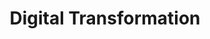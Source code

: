 ---
layout: training
title: Digital Transformation
description: Cultivate a new mindset in a large organization to build customer-centric products. It helps you align across your organization and offers a step-by-step approach for building transformative products.
bg: FF7E00
copy: If you're transforming to build user-centric products.
img: /images/computer-svgrepo-com.svg
permalink: /digital-transformation-training/
image: /images/software-integration-bro.png
image2: /images/startup-life-bro.png
titleOne: The problem statement
problemDescription: Without a clear why and a strategy behind digital transformation, companies often interpret transformation as adopting Agile rituals and asking customers what they want. Teams feel like they’re pulled in different directions and begin to reject change like a human body rejects a foreign object. This training creates alignment around digital transformation and gives you a systematic approach for building customer-centric products to make change management easier. 
titleTwo: Diagnosis
descriptionTitleTwo: You need this training if your team is suffering from or at high risk of catching these product diseases


subtitleOne: Locked-In Syndrome
descriptionSubtitleOne: You’re locked-into what’s been successful in the past and you’re not getting buy-in for transformation because things don’t seem broken
iconSubtitleOne: /images/session-icons-white/lock-svgrepo-com.svg

subtitleTwo: Narcissus complex
descriptionSubtitleTwo: You’re so focused on internal goals and beliefs about what your customer wants that you lose sight of what your user actually needs
iconSubtitleTwo: /images/session-icons-white/person-svgrepo-com.svg

iconSubtitleThree: /images/session-icons-white/protractor-rule-svgrepo-com.svg
subtitleThree: Hypometricemia
descriptionSubtitleThree: not measuring much or measuring irrelevant metrics

titleThree: Benefits
titleThreeSubtitleOne: Align your team
descriptionTitleThreeSubtitleOne: TDigital transformation requires change management and change is always hard. By creating alignment around a shared vision, you’ll get buy-in so you can engage people across the organization on translating your vision into reality.
iconTitleThreeSubtitleOne: /images/align-your-team-digital.png

titleThreeSubtitleTwo: Build intuition for creating customer-centric products
descriptionTitleThreeSubtitleTwo: Even when teams want to build customer-centric products, the know-how may be missing. This training gives teams a step-by-step approach for building transformative products.
iconTitleThreeSubtitleTwo: /images/build-intuition-digital.png


titleFour: Pricing and structure
titleFourDescription: $ 20,000 for up to 15 people for training is delivered in four sessions that gives teams hand-on 
titleFourDescription2: training to build muscle memory and intuition for building transformative products. 




list: 
  - title: You’ll create a vision for digital transformation.
    copy: Instead of a broad and aspirational vision such as “being customer centric”, you’ll define a compelling vision that aligns the team on the problem you’re setting out to solve through your transformation efforts. You’ll then learn a framework for communicating tradeoffs as you balance progress towards this vision against the reality of short-term business needs. 
    img: "/images/vision.jpeg"
    learn: Learn why a RDCL Strategy is important
    link: /strategy/2022/03/21/three-characteristics-of-good-product-strategy/ 
    session: session 1
    name: /digital-transformation-training/

  - title: You’ll learn about user research and create a plan to identify exactly what your customers need.
    copy: You’ll develop a comprehensive product strategy that includes a go-to-market strategy - your RDCL Strategy will help you articulate
    img: "/images/vision.jpeg"
    learn: Learn why you need a Radical Vision Statement
    link: /vision/2021/03/19/vision-doesnt-have-to-be-hairy/
    session: session 2
    name: /digital-transformation-training/ 

  - title: You’ll learn about user research and create a plan to identify exactly what your customers need.
    copy: You’ll develop a comprehensive product strategy that includes a go-to-market strategy - your RDCL Strategy will help you articulate
    img: "/images/vision.jpeg"
    learn: Learn why you need a Radical Vision Statement
    link: /vision/2021/03/19/vision-doesnt-have-to-be-hairy/
    session: session 3
    hasList: true
    list: 
    - "R - Real pain points that your users face"
    - "D - the Design or solution to those pain points"
    - "C - the Capabilities or underlying engine that powers your Design "
    - "L - Logistics of how you’ll deliver the solution including pricing and customer support."
    name: /digital-transformation-training/

  - title: You’ll translate your strategy
    copy:  You’ll translate your strategy into a cross-functional roadmap that you can use to align the organization. You’ll also identify metrics to validate if your strategy is working or if you need course corrections. 
    img: "/images/vision.jpeg"
    learn: Learn why you need a Radical Vision Statement
    link: /vision/2021/03/19/vision-doesnt-have-to-be-hairy/
    session: session 4
    name: /digital-transformation-training/  
sessions: 4
---